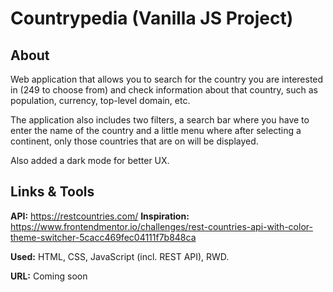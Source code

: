 # Countrypedia (Vanilla JS Project)

## About

Web application that allows you to search for the country you are interested in (249 to choose from) and check information about that country, such as population, currency, top-level domain, etc.

The application also includes two filters, a search bar where you have to enter the name of the country and a little menu where after selecting a continent, only those countries that are on will be displayed.

Also added a dark mode for better UX.

## Links & Tools

**API:** https://restcountries.com/
**Inspiration:** https://www.frontendmentor.io/challenges/rest-countries-api-with-color-theme-switcher-5cacc469fec04111f7b848ca

**Used:** HTML, CSS, JavaScript (incl. REST API), RWD.

**URL:** Coming soon